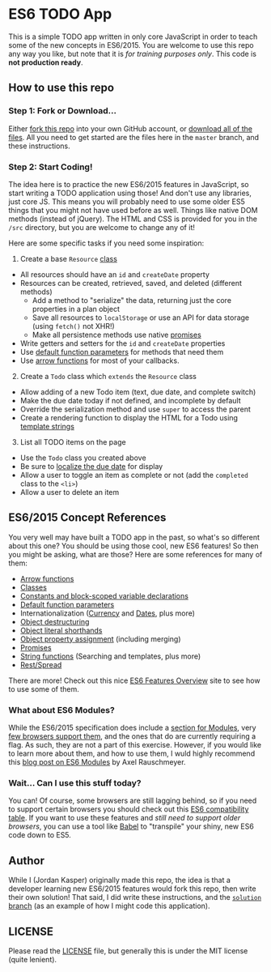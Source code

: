 # ES6 TODO App

This is a simple TODO app written in only core JavaScript in order to teach some of the new concepts in ES6/2015. You are welcome to use this repo any way you like, but note that it is _for training purposes only_. This code is **not production ready**.

## How to use this repo

### Step 1: Fork or Download...

Either [fork this repo](https://github.com/jakerella/es6-todos/fork) into your own GitHub account, or [download all of the files](https://github.com/jakerella/es6-todos/archive/master.zip). All you need to get started are the files here in the `master` branch, and these instructions.

### Step 2: Start Coding!

The idea here is to practice the new ES6/2015 features in JavaScript, so start writing a TODO application using those! And don't use any libraries, just core JS. This means you will probably need to use some older ES5 things that you might not have used before as well. Things like native DOM methods (instead of jQuery). The HTML and CSS is provided for you in the `/src` directory, but you are welcome to change any of it!

Here are some specific tasks if you need some inspiration:

1. Create a base `Resource` [class](http://2ality.com/2015/02/es6-classes-final.html)
  * All resources should have an `id` and `createDate` property
  * Resources can be created, retrieved, saved, and deleted (different methods)
    * Add a method to "serialize" the data, returning just the core properties in a plan object
    * Save all resources to `localStorage` or use an API for data storage (using `fetch()` not XHR!)
    * Make all persistence methods use native [promises](https://developers.google.com/web/fundamentals/getting-started/primers/promises)
  * Write getters and setters for the `id` and `createDate` properties
  * Use [default function parameters](https://developer.mozilla.org/en-US/docs/Web/JavaScript/Reference/Functions/Default_parameters) for methods that need them
  * Use [arrow functions](https://developer.mozilla.org/en-US/docs/Web/JavaScript/Reference/Functions/Arrow_functions) for most of your callbacks.
2. Create a `Todo` class which `extends` the `Resource` class
  * Allow adding of a new Todo item (text, due date, and complete switch)
  * Make the due date today if not defined, and incomplete by default
  * Override the serialization method and use `super` to access the parent
  * Create a rendering function to display the HTML for a Todo using [template strings](http://2ality.com/2015/01/es6-strings.html)
3. List all TODO items on the page
  * Use the `Todo` class you created above
  * Be sure to [localize the due date](http://es6-features.org/#DateTimeFormatting) for display
  * Allow a user to toggle an item as complete or not (add the `completed` class to the `<li>`)
  * Allow a user to delete an item

## ES6/2015 Concept References

You very well may have built a TODO app in the past, so what's so different about this one? You should be using those cool, new ES6 features! So then you might be asking, what are those? Here are some references for many of them:

* [Arrow functions](https://developer.mozilla.org/en-US/docs/Web/JavaScript/Reference/Functions/Arrow_functions)
* [Classes](http://2ality.com/2015/02/es6-classes-final.html)
* [Constants and block-scoped variable declarations](http://wesbos.com/let-vs-const/)
* [Default function parameters](https://developer.mozilla.org/en-US/docs/Web/JavaScript/Reference/Functions/Default_parameters)
* Internationalization ([Currency](http://es6-features.org/#CurrencyFormatting) and [Dates](http://es6-features.org/#DateTimeFormatting), plus more)
* [Object destructuring](https://ponyfoo.com/articles/es6-destructuring-in-depth)
* [Object literal shorthands](http://www.benmvp.com/learning-es6-enhanced-object-literals/)
* [Object property assignment](https://developer.mozilla.org/en-US/docs/Web/JavaScript/Reference/Global_Objects/Object/assign) (including merging)
* [Promises](https://developers.google.com/web/fundamentals/getting-started/primers/promises)
* [String functions](http://2ality.com/2015/01/es6-strings.html) (Searching and templates, plus more)
* [Rest/Spread](http://www.datchley.name/es6-rest-spread-defaults-and-destructuring/)

There are more! Check out this nice [ES6 Features Overview](http://es6-features.org) site to see how to use some of them.

### What about ES6 Modules?

While the ES6/2015 specification does include a [section for Modules](https://www.ecma-international.org/ecma-262/6.0/#sec-modules), very [few browsers support them](http://caniuse.com/#feat=es6-module), and the ones that do are currently requiring a flag. As such, they are not a part of this exercise. However, if you would like to learn more about them, and how to use them, I wuld highly recommend this [blog post on ES6 Modules](http://2ality.com/2014/09/es6-modules-final.html) by Axel Rauschmeyer.

### Wait... Can I use this stuff today?

You can! Of course, some browsers are still lagging behind, so if you need to support certain browsers you should check out this [ES6 compatibility table](https://kangax.github.io/compat-table/es6/). If you want to use these features and _still need to support older browsers_, you can use a tool like [Babel](http://babeljs.io) to "transpile" your shiny, new ES6 code down to ES5.

## Author

While I (Jordan Kasper) originally made this repo, the idea is that a developer learning new ES6/2015 features would fork this repo, then write their own solution! That said, I did write these instructions, and the [`solution` branch](https://github.com/jakerella/es6-todos/tree/solution) (as an example of how I might code this application).

## LICENSE

Please read the [LICENSE](LICENSE) file, but generally this is under the MIT license (quite lenient).
